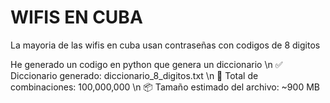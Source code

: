 # WIFIS EN CUBA
La mayoria de las wifis en cuba usan contraseñas con codigos de 8 digitos 

He generado un codigo en python que genera un diccionario \n
✅ Diccionario generado: diccionario_8_digitos.txt \n
📁 Total de combinaciones: 100,000,000 \n
📦 Tamaño estimado del archivo: ~900 MB
